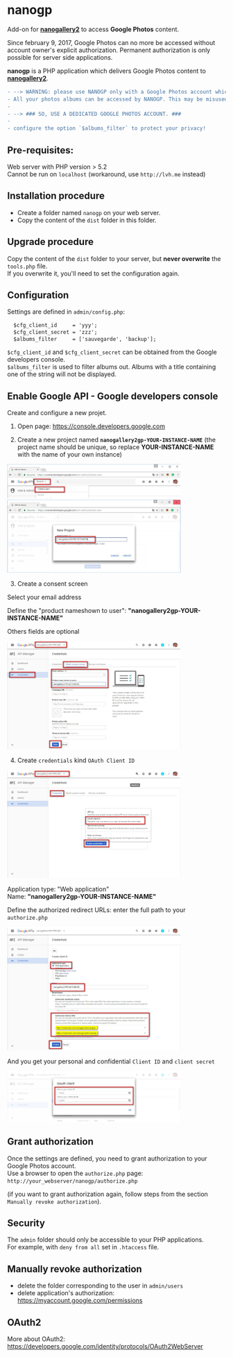 # nanogp

Add-on for <b>[nanogallery2](https://github.com/nanostudio-org/nanogallery2)</b> to access **Google Photos** content.  

Since february 9, 2017, Google Photos can no more be accessed without account owner's explicit authorization.
Permanent authorization is only possible for server side applications.

<b>nanogp</b> is a PHP application which delivers Google Photos content to <b>[nanogallery2](https://github.com/nanostudio-org/nanogallery2)</b>.
  
```diff
- --> WARNING: please use NANOGP only with a Google Photos account which does not contain any personal or privat data.
- All your photos albums can be accessed by NANOGP. This may be misused by malicious people.
- 
- --> ### SO, USE A DEDICATED GOOGLE PHOTOS ACCOUNT. ###
- 
- configure the option `$albums_filter` to protect your privacy!
```

  
## Pre-requisites:
Web server with PHP version > 5.2  
Cannot be run on `localhost` (workaround, use `http://lvh.me` instead)  


## Installation procedure  

- Create a folder named `nanogp` on your web server.
- Copy the content of the `dist` folder in this folder.
  
## Upgrade procedure  
Copy the content of the `dist` folder to your server, but **never overwrite** the `tools.php` file.  
If you overwrite it, you'll need to set the configuration again.  
  
## Configuration  

Settings are defined in `admin/config.php`:
  
```
  $cfg_client_id     = 'yyy';
  $cfg_client_secret = 'zzz';
  $albums_filter     = ['sauvegarde', 'backup'];
```
  
`$cfg_client_id` and `$cfg_client_secret` can be obtained from the Google developers console.  
`$albums_filter` is used to filter albums out. Albums with a title containing one of the string will not be displayed.
  
  
## Enable Google API - Google developers console
  
Create and configure a new projet.  
  
1) Open page: https://console.developers.google.com  
  
2) Create a new project named **`nanogallery2gp-YOUR-INSTANCE-NAME`** (the project name should be unique, so replace **YOUR-INSTANCE-NAME** with the name of your own instance)
  
<img src="img/google_api_console1.jpg?raw=true" alt="step 1" style="max-width:400px;"/>
  
<img src="img/google_api_console2.jpg?raw=true" alt="step 2" style="max-width:400px;"/>
  
3) Create a consent screen  
  
Select your email address  
  
Define the "product nameshown to user": **"nanogallery2gp-YOUR-INSTANCE-NAME"**  
  
Others fields are optional  
  
<img src="img/google_api_console3.jpg?raw=true" alt="step 3" style="max-width:400px;"/>
  
4) Create `credentials` kind `OAuth Client ID`  
    
<img src="img/google_api_console4.jpg?raw=true" alt="step 4" style="max-width:400px;"/>
  
Application type: "Web application"  
Name: **"nanogallery2gp-YOUR-INSTANCE-NAME"**  

Define the authorized redirect URLs: enter the full path to your `authorize.php`  
  
<img src="img/google_api_console5.jpg?raw=true" alt="step 5" style="max-width:400px;"/>
  
And you get your personal and confidential `Client ID` and `client secret`  
  
<img src="img/google_api_console6.jpg?raw=true" alt="step 6" style="max-width:400px;"/>
  

## Grant authorization

Once the settings are defined, you need to grant authorization to your Google Photos account.  
Use a browser to open the `authorize.php` page: `http://your_webserver/nanogp/authorize.php`  
  
(if you want to grant authorization again, follow steps from the section `Manually revoke authorization`).

## Security  

The `admin` folder should only be accessible to your PHP applications.  
For example, with `deny from all` set in `.htaccess` file.

## Manually revoke authorization  
- delete the folder corresponding to the user in `admin/users`
- delete application's authorization: https://myaccount.google.com/permissions


## OAuth2
More about OAuth2: https://developers.google.com/identity/protocols/OAuth2WebServer  
  
